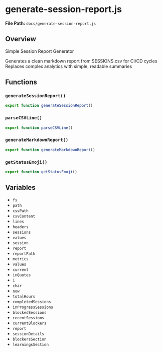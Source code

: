 # generate-session-report.js

**File Path:** `docs/generate-session-report.js`

## Overview

Simple Session Report Generator

Generates a clean markdown report from SESSIONS.csv for CI/CD cycles
Replaces complex analytics with simple, readable summaries

## Functions

### `generateSessionReport()`

```typescript
export function generateSessionReport()
```

### `parseCSVLine()`

```typescript
export function parseCSVLine()
```

### `generateMarkdownReport()`

```typescript
export function generateMarkdownReport()
```

### `getStatusEmoji()`

```typescript
export function getStatusEmoji()
```

## Variables

- `fs`
- `path`
- `csvPath`
- `csvContent`
- `lines`
- `headers`
- `sessions`
- `values`
- `session`
- `report`
- `reportPath`
- `metrics`
- `values`
- `current`
- `inQuotes`
- `i`
- `char`
- `now`
- `totalHours`
- `completedSessions`
- `inProgressSessions`
- `blockedSessions`
- `recentSessions`
- `currentBlockers`
- `report`
- `sessionDetails`
- `blockersSection`
- `learningsSection`

